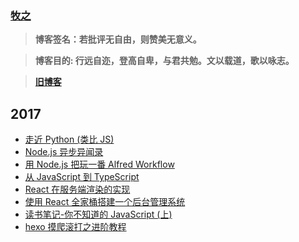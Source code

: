 ### [牧之](http://muyunyun.cn)

> **博客签名：若批评无自由，则赞美无意义。**

> **博客目的: 行远自迩，登高自卑，与君共勉。文以载道，歌以咏志。**

> **[旧博客](http://www.cnblogs.com/MuYunyun/)**

## 2017

* [走近 Python (类比 JS)](http://muyunyun.cn/posts/a9d08041/)
* [Node.js 异步异闻录](http://muyunyun.cn/posts/7b9fdc87/)
* [用 Node.js 把玩一番 Alfred Workflow](http://muyunyun.cn/posts/4c23be51/)
* [从 JavaScript 到 TypeScript](http://muyunyun.cn/posts/66a54fc2/)
* [React 在服务端渲染的实现](http://muyunyun.cn/posts/2d678a6/)
* [使用 React 全家桶搭建一个后台管理系统](http://muyunyun.cn/posts/9bfbdbf4/)
* [读书笔记-你不知道的 JavaScript (上)](http://muyunyun.cn/posts/4a895cbd/)
* [hexo 摸爬滚打之进阶教程](http://muyunyun.cn/posts/f55182c5/)
